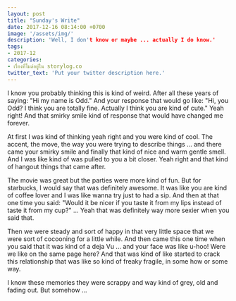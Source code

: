 ```yaml
---
layout: post
title: "Sunday's Write"
date: 2017-12-16 08:14:00 +0700
image: '/assets/img/'
description: 'Well, I don't know or maybe ... actually I do know.'
tags:
- 2017-12
categories:
- เรื่องที่โผล่อยู่ใน storylog.co
twitter_text: 'Put your twitter description here.'
---
```

I know you probably thinking this is kind of weird. After all these years of saying: "Hi my name is Odd." And your response that would go like: "Hi, you Odd? I think you are totally fine. Actually I think you are kind of cute." Yeah right! And that smirky smile kind of response that would have changed me forever.

At first I was kind of thinking yeah right and you were kind of cool. The accent, the move, the way you were trying to describe things ... and there came your smirky smile and finally that kind of nice and warm gentle smell. And I was like kind of was pulled to you a bit closer. Yeah right and that kind of hangout things that came after.

The movie was great but the parties were more kind of fun. But for starbucks, I would say that was definitely awesome. It was like you are kind of coffee lover and I was like wanna try just to had a sip. And then at that one time you said: "Would it be nicer if you taste it from my lips instead of taste it from my cup?" ... Yeah that was definitely way more sexier when you said that.

Then we were steady and sort of happy in that very little space that we were sort of cocooning for a little while. And then came this one time when you said that it was kind of a deja Vu ... and your face was like u-hoo! Were we like on the same page here? And that was kind of like started to crack this relationship that was like so kind of freaky fragile, in some how or some way.


I know these memories they were scrappy and way kind of grey, old and fading out. But somehow ...
